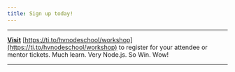 ```yaml
---
title: Sign up today!
---
```


---

__[Visit](https://ti.to/hvnodeschool/workshop)__ [https://ti.to/hvnodeschool/workshop](https://ti.to/hvnodeschool/workshop) to register for your attendee or mentor tickets. Much learn. Very Node.js. So Win. Wow!

---
